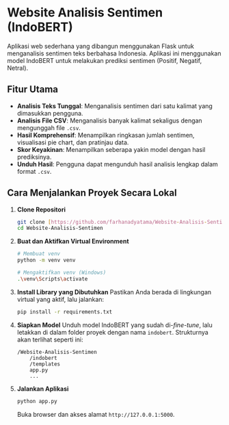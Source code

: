 # Website Analisis Sentimen (IndoBERT)

Aplikasi web sederhana yang dibangun menggunakan Flask untuk menganalisis sentimen teks berbahasa Indonesia. Aplikasi ini menggunakan model IndoBERT untuk melakukan prediksi sentimen (Positif, Negatif, Netral).

## Fitur Utama
- **Analisis Teks Tunggal**: Menganalisis sentimen dari satu kalimat yang dimasukkan pengguna.
- **Analisis File CSV**: Menganalisis banyak kalimat sekaligus dengan mengunggah file `.csv`.
- **Hasil Komprehensif**: Menampilkan ringkasan jumlah sentimen, visualisasi pie chart, dan pratinjau data.
- **Skor Keyakinan**: Menampilkan seberapa yakin model dengan hasil prediksinya.
- **Unduh Hasil**: Pengguna dapat mengunduh hasil analisis lengkap dalam format `.csv`.

## Cara Menjalankan Proyek Secara Lokal

1.  **Clone Repositori**
    ```bash
    git clone [https://github.com/farhanadyatama/Website-Analisis-Sentimen.git](https://github.com/farhanadyatama/Website-Analisis-Sentimen.git)
    cd Website-Analisis-Sentimen
    ```

2.  **Buat dan Aktifkan Virtual Environment**
    ```bash
    # Membuat venv
    python -m venv venv

    # Mengaktifkan venv (Windows)
    .\venv\Scripts\activate
    ```

3.  **Install Library yang Dibutuhkan**
    Pastikan Anda berada di lingkungan virtual yang aktif, lalu jalankan:
    ```bash
    pip install -r requirements.txt
    ```

4.  **Siapkan Model**
    Unduh model IndoBERT yang sudah di-*fine-tune*, lalu letakkan di dalam folder proyek dengan nama `indobert`. Strukturnya akan terlihat seperti ini:
    ```
    /Website-Analisis-Sentimen
        /indobert
        /templates
        app.py
        ...
    ```

5.  **Jalankan Aplikasi**
    ```bash
    python app.py
    ```
    Buka browser dan akses alamat `http://127.0.0.1:5000`.

